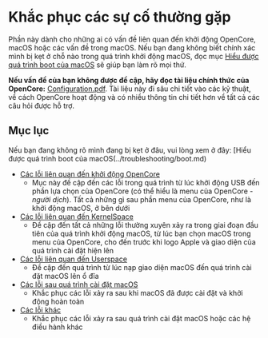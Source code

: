 # Khắc phục các sự cố thường gặp

Phần này dành cho những ai có vấn đề liên quan đến khởi động OpenCore, macOS hoặc các vấn đề trong macOS. Nếu bạn đang không biết chính xác mình bị kẹt ở chỗ nào trong quá trình khởi động macOS, đọc mục [Hiểu được quá trình boot của macOS](../troubleshooting/boot.md) sẽ giúp bạn làm rõ mọi thứ.

**Nếu vấn đề của bạn không được đề cập, hãy đọc tài liệu chính thức của OpenCore:** [Configuration.pdf](https://github.com/acidanthera/OpenCorePkg/blob/master/Docs/Configuration.pdf). Tài liệu này đi sâu chi tiết vào các kỹ thuật, về cách OpenCore hoạt động và có nhiều thông tin chi tiết hơn về tất cả các câu hỏi được hỗ trợ.

## Mục lục 

Nếu bạn đang không rõ mình đang bị kẹt ở đâu, vui lòng xem ở đây: [Hiểu được quá trình boot của macOS(../troubleshooting/boot.md)

* [Các lỗi liên quan đến khởi động OpenCore](./extended/opencore-issues.md)
  * Mục này đề cập đến các lỗi trong quá trình từ lúc khởi động USB đến phần lựa chọn của OpenCore (có thể hiểu là menu của OpenCore - _người dịch_). Tất cả những gì sau phần menu của OpenCore, như là khởi động macOS, ở bên dưới
* [Các lỗi liên quan đến KernelSpace](./extended/kernel-issues.md)
  * Đề cập đến tất cả những lỗi thường xuyên xảy ra trong giai đoạn đầu tiên của quá trình khởi động macOS, từ lúc bạn chọn macOS trong menu của OpenCore, cho đến trước khi logo Apple và giao diện của quá trình cài đặt hiện lên
* [Các lỗi liên quan đến Userspace](./extended/userspace-issues.md)
  * Đề cập đến quá trình từ lúc nạp giao diện macOS đến quá trình cài đặt macOS lên ổ đĩa
* [Các lỗi sau quá trình cài đặt macOS](./extended/post-issues.md)
  * Khắc phục các lỗi xảy ra sau khi macOS đã được cài đặt và khởi động hoàn toàn
* [Các lỗi khác](./extended/misc-issues.md)
  * Khắc phục các lỗi xảy ra sau quá trình cài đặt macOS hoặc các hệ điều hành khác
